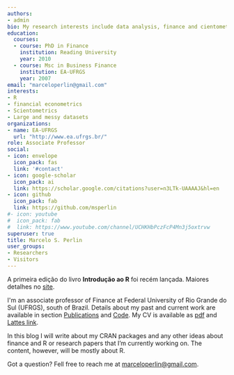```yaml
---
authors:
- admin
bio: My research interests include data analysis, finance and cientometrics.
education:
  courses:
  - course: PhD in Finance
    institution: Reading University
    year: 2010
  - course: Msc in Business Finance
    institution: EA-UFRGS
    year: 2007
email: "marceloperlin@gmail.com"
interests:
- R
- financial econometrics
- Scientometrics
- Large and messy datasets
organizations:
- name: EA-UFRGS
  url: "http://www.ea.ufrgs.br/"
role: Associate Professor
social:
- icon: envelope
  icon_pack: fas
  link: '#contact'
- icon: google-scholar
  icon_pack: ai
  link: https://scholar.google.com/citations?user=n3LTk-UAAAAJ&hl=en
- icon: github
  icon_pack: fab
  link: https://github.com/msperlin
#- icon: youtube
#  icon_pack: fab
#  link: https://www.youtube.com/channel/UCHKHbPczFcP4Mn3j5oxtrvw
superuser: true
title: Marcelo S. Perlin
user_groups:
- Researchers
- Visitors
---
```


<div class="alert alert-info">
  A primeira edição do livro <strong>Introdução ao R</strong> foi recém lançada. Maiores detalhes no <a href = "https://msperlin.com/publication/2024_book-intror/">site</a>.
</div>

I'm an associate professor of Finance at Federal University of Rio Grande do Sul (UFRGS), south of Brazil. Details about my past and current work are available in section [Publications](/publication) and [Code](/code). My CV is available as [pdf](/files/cv.pdf) and [Lattes link](http://lattes.cnpq.br/3262699324398819). 

In this blog I will write about my CRAN packages and any other ideas about finance and R or research papers that I’m currently working on. The content, however, will be mostly about R.

Got a question? Fell free to reach me at [marceloperlin@gmail.com](mailto:marceloperlin@gmail.com).
